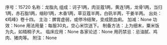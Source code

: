 序号：15720
名称：龙脂丸
组成：诃子1两，肉豆蔻1两，黄连1两，龙骨1两，当归1两，赤石脂1两，缩砂1两，木香1两，草豆蔻半两，白矾半两，干姜半两。
出处：《鸡峰》卷十四。
主治：脾胃虚弱，或停冷结聚，变成脓血痢。
加减：None
功效：None
用法用量：每服30丸，空心米饮送下。
制备方法：上为细末，粟米饭为丸，如梧桐子大。
临床应用：None
各家论述：None
用药禁忌：忌油腻、鸡肉、猪肉等。
附注：None
